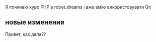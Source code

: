 Я починаю курс PHP в robot_dreams і вже вмію використовувати Git
## новые изменения
Привет, как дела??
